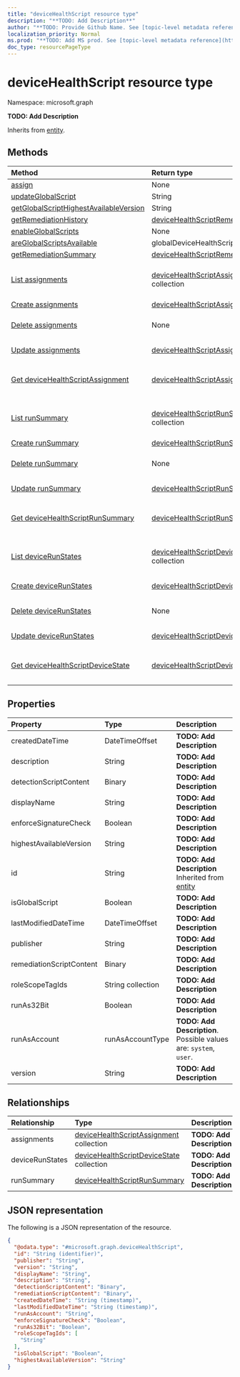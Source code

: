 ```yaml
---
title: "deviceHealthScript resource type"
description: "**TODO: Add Description**"
author: "**TODO: Provide Github Name. See [topic-level metadata reference](https://msgo.azurewebsites.net/add/document/guidelines/metadata.html#topic-level-metadata)**"
localization_priority: Normal
ms.prod: "**TODO: Add MS prod. See [topic-level metadata reference](https://msgo.azurewebsites.net/add/document/guidelines/metadata.html#topic-level-metadata)**"
doc_type: resourcePageType
---
```


# deviceHealthScript resource type


Namespace: microsoft.graph

**TODO: Add Description**


Inherits from [entity](../resources/entity.md).

## Methods
|Method|Return type|Description|
|:---|:---|:---|
|[assign](../api/devicehealthscript-assign.md)|None|**TODO: Add Description**|
|[updateGlobalScript](../api/devicehealthscript-updateglobalscript.md)|String|**TODO: Add Description**|
|[getGlobalScriptHighestAvailableVersion](../api/devicehealthscript-getglobalscripthighestavailableversion.md)|String|**TODO: Add Description**|
|[getRemediationHistory](../api/devicehealthscript-getremediationhistory.md)|[deviceHealthScriptRemediationHistory](../resources/devicehealthscriptremediationhistory.md)|**TODO: Add Description**|
|[enableGlobalScripts](../api/devicehealthscript-enableglobalscripts.md)|None|**TODO: Add Description**|
|[areGlobalScriptsAvailable](../api/devicehealthscript-areglobalscriptsavailable.md)|globalDeviceHealthScriptState|**TODO: Add Description**|
|[getRemediationSummary](../api/devicehealthscript-getremediationsummary.md)|[deviceHealthScriptRemediationSummary](../resources/devicehealthscriptremediationsummary.md)|**TODO: Add Description**|
|[List assignments](../api/devicehealthscript-list-assignments.md)|[deviceHealthScriptAssignment](../resources/devicehealthscriptassignment.md) collection|Get the deviceHealthScriptAssignments from the assignments navigation property.|
|[Create assignments](../api/devicehealthscript-post-assignments.md)|[deviceHealthScriptAssignment](../resources/devicehealthscriptassignment.md)|Create a new assignments object.|
|[Delete assignments](../api/devicehealthscript-delete-assignments.md)|None|Delete an [deviceHealthScriptAssignment](../resources/devicehealthscriptassignment.md) object.|
|[Update assignments](../api/devicehealthscript-update-assignments.md)|[deviceHealthScriptAssignment](../resources/devicehealthscriptassignment.md)|Update the properties of an assignments object.|
|[Get deviceHealthScriptAssignment](../api/devicehealthscriptassignment-get.md)|[deviceHealthScriptAssignment](../resources/devicehealthscriptassignment.md)|Read the properties and relationships of a [deviceHealthScriptAssignment](../resources/devicehealthscriptassignment.md) object.|
|[List runSummary](../api/devicehealthscript-list-runsummary.md)|[deviceHealthScriptRunSummary](../resources/devicehealthscriptrunsummary.md) collection|Get the deviceHealthScriptRunSummaries from the runSummary navigation property.|
|[Create runSummary](../api/devicehealthscript-post-runsummary.md)|[deviceHealthScriptRunSummary](../resources/devicehealthscriptrunsummary.md)|Create a new runSummary object.|
|[Delete runSummary](../api/devicehealthscript-delete-runsummary.md)|None|Delete a [deviceHealthScriptRunSummary](../resources/devicehealthscriptrunsummary.md) object.|
|[Update runSummary](../api/devicehealthscript-update-runsummary.md)|[deviceHealthScriptRunSummary](../resources/devicehealthscriptrunsummary.md)|Update the properties of a runSummary object.|
|[Get deviceHealthScriptRunSummary](../api/devicehealthscriptrunsummary-get.md)|[deviceHealthScriptRunSummary](../resources/devicehealthscriptrunsummary.md)|Read the properties and relationships of a [deviceHealthScriptRunSummary](../resources/devicehealthscriptrunsummary.md) object.|
|[List deviceRunStates](../api/devicehealthscript-list-devicerunstates.md)|[deviceHealthScriptDeviceState](../resources/devicehealthscriptdevicestate.md) collection|Get the deviceHealthScriptDeviceStates from the deviceRunStates navigation property.|
|[Create deviceRunStates](../api/devicehealthscript-post-devicerunstates.md)|[deviceHealthScriptDeviceState](../resources/devicehealthscriptdevicestate.md)|Create a new deviceRunStates object.|
|[Delete deviceRunStates](../api/devicehealthscript-delete-devicerunstates.md)|None|Delete a [deviceHealthScriptDeviceState](../resources/devicehealthscriptdevicestate.md) object.|
|[Update deviceRunStates](../api/devicehealthscript-update-devicerunstates.md)|[deviceHealthScriptDeviceState](../resources/devicehealthscriptdevicestate.md)|Update the properties of a deviceRunStates object.|
|[Get deviceHealthScriptDeviceState](../api/devicehealthscriptdevicestate-get.md)|[deviceHealthScriptDeviceState](../resources/devicehealthscriptdevicestate.md)|Read the properties and relationships of a [deviceHealthScriptDeviceState](../resources/devicehealthscriptdevicestate.md) object.|

## Properties
|Property|Type|Description|
|:---|:---|:---|
|createdDateTime|DateTimeOffset|**TODO: Add Description**|
|description|String|**TODO: Add Description**|
|detectionScriptContent|Binary|**TODO: Add Description**|
|displayName|String|**TODO: Add Description**|
|enforceSignatureCheck|Boolean|**TODO: Add Description**|
|highestAvailableVersion|String|**TODO: Add Description**|
|id|String|**TODO: Add Description** Inherited from [entity](../resources/entity.md)|
|isGlobalScript|Boolean|**TODO: Add Description**|
|lastModifiedDateTime|DateTimeOffset|**TODO: Add Description**|
|publisher|String|**TODO: Add Description**|
|remediationScriptContent|Binary|**TODO: Add Description**|
|roleScopeTagIds|String collection|**TODO: Add Description**|
|runAs32Bit|Boolean|**TODO: Add Description**|
|runAsAccount|runAsAccountType|**TODO: Add Description**. Possible values are: `system`, `user`.|
|version|String|**TODO: Add Description**|

## Relationships
|Relationship|Type|Description|
|:---|:---|:---|
|assignments|[deviceHealthScriptAssignment](../resources/devicehealthscriptassignment.md) collection|**TODO: Add Description**|
|deviceRunStates|[deviceHealthScriptDeviceState](../resources/devicehealthscriptdevicestate.md) collection|**TODO: Add Description**|
|runSummary|[deviceHealthScriptRunSummary](../resources/devicehealthscriptrunsummary.md)|**TODO: Add Description**|

## JSON representation
The following is a JSON representation of the resource.
<!-- {
  "blockType": "resource",
  "keyProperty": "id",
  "@odata.type": "microsoft.graph.deviceHealthScript",
  "baseType": "microsoft.graph.entity",
  "openType": false
}
-->
``` json
{
  "@odata.type": "#microsoft.graph.deviceHealthScript",
  "id": "String (identifier)",
  "publisher": "String",
  "version": "String",
  "displayName": "String",
  "description": "String",
  "detectionScriptContent": "Binary",
  "remediationScriptContent": "Binary",
  "createdDateTime": "String (timestamp)",
  "lastModifiedDateTime": "String (timestamp)",
  "runAsAccount": "String",
  "enforceSignatureCheck": "Boolean",
  "runAs32Bit": "Boolean",
  "roleScopeTagIds": [
    "String"
  ],
  "isGlobalScript": "Boolean",
  "highestAvailableVersion": "String"
}
```


